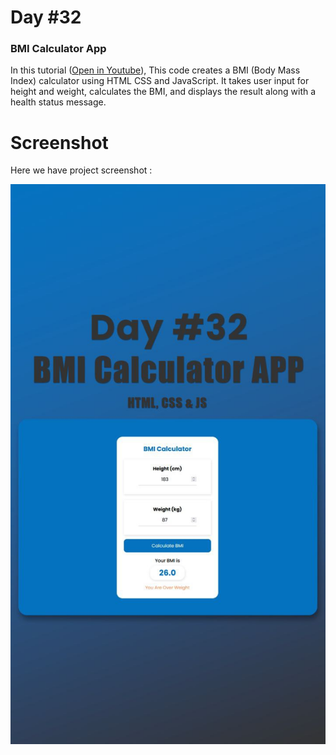 # Day #32

### BMI Calculator App
In this tutorial ([Open in Youtube]()), This code creates a BMI (Body Mass Index) calculator using HTML CSS and JavaScript. It takes user input for height and weight, calculates the BMI, and displays the result along with a health status message. 


# Screenshot
Here we have project screenshot :

![screenshot](32-ScreenShot.jpg)
